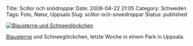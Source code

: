 Title: Scillor och snödroppar
Date: 2008-04-22 21:05
Category: Schweden
Tags: Foto, Natur, Uppsala
Slug: scillor-och-snoedroppar
Status: published

[![Blausterne und
Schneeglöckchen](/pic/scillorsnodropp_s.jpg "Blausterne und Schneeglöckchen")](/pic/scillorsnodropp_l.jpg)

[Blausterne](http://de.wikipedia.org/wiki/Blausterne) und
Schneeglöckchen, letzte Woche in einem Park in Uppsala.

